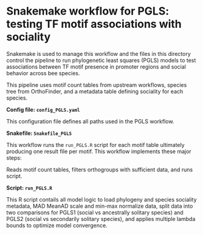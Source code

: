 # Snakemake workflow for PGLS: testing TF motif associations with sociality

Snakemake is used to manage this workflow and the files in this directory control the pipeline to run phylogenetic least squares (PGLS) models to test associations between TF motif presence in promoter regions and social behavior across bee species. 

This pipeline uses motif count tables from upstream workflows, species tree from OrthoFinder, and a metadata table defining sociality for each species. 

**Config file: `config_PGLS.yaml`**

This configuration file defines all paths used in the PGLS workflow. 

**Snakefile: `Snakefile_PGLS`**

This workflow runs the `run_PGLS.R` script for each motif table ultimately producing one result file per motif. This workflow implements these major steps: 

Reads motif count tables, filters orthogroups with sufficient data, and runs script.

**Script: `run_PGLS.R`**

This R script contails all model logic to load phylogeny and species sociality metadata, MAD MeanAD scale and min-max normalize data, split data into two comparisons for PGLS1 (social vs ancestrally solitary species) and PGLS2 (social vs secondarily solitary species), and applies multiple lambda bounds to optimize model convergence.
